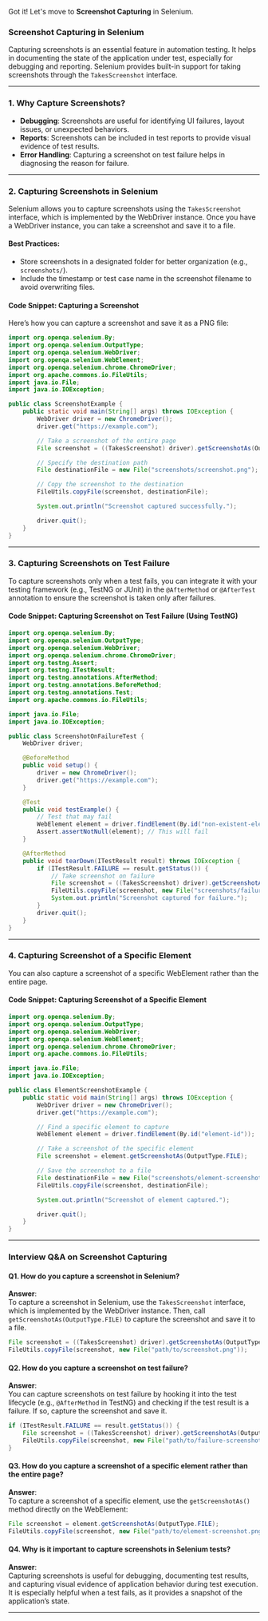 Got it! Let's move to **Screenshot Capturing** in Selenium.

### **Screenshot Capturing in Selenium**

Capturing screenshots is an essential feature in automation testing. It helps in documenting the state of the application under test, especially for debugging and reporting. Selenium provides built-in support for taking screenshots through the `TakesScreenshot` interface.

---

### **1. Why Capture Screenshots?**
- **Debugging**: Screenshots are useful for identifying UI failures, layout issues, or unexpected behaviors.
- **Reports**: Screenshots can be included in test reports to provide visual evidence of test results.
- **Error Handling**: Capturing a screenshot on test failure helps in diagnosing the reason for failure.

---

### **2. Capturing Screenshots in Selenium**

Selenium allows you to capture screenshots using the `TakesScreenshot` interface, which is implemented by the WebDriver instance. Once you have a WebDriver instance, you can take a screenshot and save it to a file.

#### **Best Practices:**
- Store screenshots in a designated folder for better organization (e.g., `screenshots/`).
- Include the timestamp or test case name in the screenshot filename to avoid overwriting files.

#### **Code Snippet: Capturing a Screenshot**

Here’s how you can capture a screenshot and save it as a PNG file:

```java
import org.openqa.selenium.By;
import org.openqa.selenium.OutputType;
import org.openqa.selenium.WebDriver;
import org.openqa.selenium.WebElement;
import org.openqa.selenium.chrome.ChromeDriver;
import org.apache.commons.io.FileUtils;
import java.io.File;
import java.io.IOException;

public class ScreenshotExample {
    public static void main(String[] args) throws IOException {
        WebDriver driver = new ChromeDriver();
        driver.get("https://example.com");

        // Take a screenshot of the entire page
        File screenshot = ((TakesScreenshot) driver).getScreenshotAs(OutputType.FILE);

        // Specify the destination path
        File destinationFile = new File("screenshots/screenshot.png");

        // Copy the screenshot to the destination
        FileUtils.copyFile(screenshot, destinationFile);

        System.out.println("Screenshot captured successfully.");

        driver.quit();
    }
}
```

---

### **3. Capturing Screenshots on Test Failure**

To capture screenshots only when a test fails, you can integrate it with your testing framework (e.g., TestNG or JUnit) in the `@AfterMethod` or `@AfterTest` annotation to ensure the screenshot is taken only after failures.

#### **Code Snippet: Capturing Screenshot on Test Failure (Using TestNG)**

```java
import org.openqa.selenium.By;
import org.openqa.selenium.OutputType;
import org.openqa.selenium.WebDriver;
import org.openqa.selenium.chrome.ChromeDriver;
import org.testng.Assert;
import org.testng.ITestResult;
import org.testng.annotations.AfterMethod;
import org.testng.annotations.BeforeMethod;
import org.testng.annotations.Test;
import org.apache.commons.io.FileUtils;

import java.io.File;
import java.io.IOException;

public class ScreenshotOnFailureTest {
    WebDriver driver;

    @BeforeMethod
    public void setup() {
        driver = new ChromeDriver();
        driver.get("https://example.com");
    }

    @Test
    public void testExample() {
        // Test that may fail
        WebElement element = driver.findElement(By.id("non-existent-element"));
        Assert.assertNotNull(element); // This will fail
    }

    @AfterMethod
    public void tearDown(ITestResult result) throws IOException {
        if (ITestResult.FAILURE == result.getStatus()) {
            // Take screenshot on failure
            File screenshot = ((TakesScreenshot) driver).getScreenshotAs(OutputType.FILE);
            FileUtils.copyFile(screenshot, new File("screenshots/failure-screenshot.png"));
            System.out.println("Screenshot captured for failure.");
        }
        driver.quit();
    }
}
```

---

### **4. Capturing Screenshot of a Specific Element**

You can also capture a screenshot of a specific WebElement rather than the entire page.

#### **Code Snippet: Capturing Screenshot of a Specific Element**

```java
import org.openqa.selenium.By;
import org.openqa.selenium.OutputType;
import org.openqa.selenium.WebDriver;
import org.openqa.selenium.WebElement;
import org.openqa.selenium.chrome.ChromeDriver;
import org.apache.commons.io.FileUtils;

import java.io.File;
import java.io.IOException;

public class ElementScreenshotExample {
    public static void main(String[] args) throws IOException {
        WebDriver driver = new ChromeDriver();
        driver.get("https://example.com");

        // Find a specific element to capture
        WebElement element = driver.findElement(By.id("element-id"));

        // Take a screenshot of the specific element
        File screenshot = element.getScreenshotAs(OutputType.FILE);

        // Save the screenshot to a file
        File destinationFile = new File("screenshots/element-screenshot.png");
        FileUtils.copyFile(screenshot, destinationFile);

        System.out.println("Screenshot of element captured.");

        driver.quit();
    }
}
```

---

### **Interview Q&A on Screenshot Capturing**

#### **Q1. How do you capture a screenshot in Selenium?**
**Answer**:  
To capture a screenshot in Selenium, use the `TakesScreenshot` interface, which is implemented by the WebDriver instance. Then, call `getScreenshotAs(OutputType.FILE)` to capture the screenshot and save it to a file.
```java
File screenshot = ((TakesScreenshot) driver).getScreenshotAs(OutputType.FILE);
FileUtils.copyFile(screenshot, new File("path/to/screenshot.png"));
```

#### **Q2. How do you capture a screenshot on test failure?**
**Answer**:  
You can capture screenshots on test failure by hooking it into the test lifecycle (e.g., `@AfterMethod` in TestNG) and checking if the test result is a failure. If so, capture the screenshot and save it.
```java
if (ITestResult.FAILURE == result.getStatus()) {
    File screenshot = ((TakesScreenshot) driver).getScreenshotAs(OutputType.FILE);
    FileUtils.copyFile(screenshot, new File("path/to/failure-screenshot.png"));
}
```

#### **Q3. How do you capture a screenshot of a specific element rather than the entire page?**
**Answer**:  
To capture a screenshot of a specific element, use the `getScreenshotAs()` method directly on the WebElement:
```java
File screenshot = element.getScreenshotAs(OutputType.FILE);
FileUtils.copyFile(screenshot, new File("path/to/element-screenshot.png"));
```

#### **Q4. Why is it important to capture screenshots in Selenium tests?**
**Answer**:  
Capturing screenshots is useful for debugging, documenting test results, and capturing visual evidence of application behavior during test execution. It is especially helpful when a test fails, as it provides a snapshot of the application’s state.

---